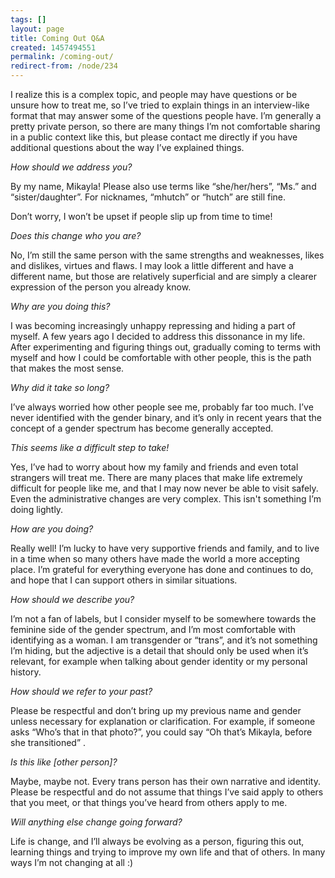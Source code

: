 ```yaml
---
tags: []
layout: page
title: Coming Out Q&A
created: 1457494551
permalink: /coming-out/
redirect-from: /node/234
---
```

I realize this is a complex topic, and people may have questions or be unsure
how to treat me, so I’ve tried to explain things in an interview-like format
that may answer some of the questions people have. I’m generally a pretty
private person, so there are many things I’m not comfortable sharing in a public
context like this, but please contact me directly if you have additional
questions about the way I’ve explained things.

_How should we address you?_

By my name, Mikayla! Please also use terms like “she/her/hers”, “Ms.” and
“sister/daughter”. For nicknames, “mhutch” or “hutch” are still fine.

Don’t worry, I won’t be upset if people slip up from time to time!

_Does this change who you are?_

No, I’m still the same person with the same strengths and weaknesses, likes and
dislikes, virtues and flaws. I may look a little different and have a different
name, but those are relatively superficial and are simply a clearer expression
of the person you already know.

_Why are you doing this?_

I was becoming increasingly unhappy repressing and hiding a part of myself. A
few years ago I decided to address this dissonance in my life. After
experimenting and figuring things out, gradually coming to terms with myself and
how I could be comfortable with other people, this is the path that makes the
most sense.

_Why did it take so long?_

I’ve always worried how other people see me, probably far too much. I’ve never
identified with the gender binary, and it’s only in recent years that the
concept of a gender spectrum has become generally accepted.

_This seems like a difficult step to take!_

Yes, I’ve had to worry about how my family and friends and even total strangers
will treat me. There are many places that make life extremely difficult for
people like me, and that I may now never be able to visit safely. Even the
administrative changes are very complex. This isn't something I’m doing lightly.

_How are you doing?_

Really well! I’m lucky to have very supportive friends and family, and to live
in a time when so many others have made the world a more accepting place. I’m
grateful for everything everyone has done and continues to do, and hope that I
can support others in similar situations.

_How should we describe you?_

I’m not a fan of labels, but I consider myself to be somewhere towards the
feminine side of the gender spectrum, and I’m most comfortable with identifying
as a woman. I am transgender or “trans”, and it’s not something I’m hiding, but
the adjective is a detail that should only be used when it’s relevant, for
example when talking about gender identity or my personal history.

_How should we refer to your past?_

Please be respectful and don’t bring up my previous name and gender unless
necessary for explanation or clarification. For example, if someone asks “Who’s
that in that photo?”, you could say “Oh that’s Mikayla, before she transitioned”
.

_Is this like [other person]?_

Maybe, maybe not. Every trans person has their own narrative and identity.
Please be respectful and do not assume that things I’ve said apply to others
that you meet, or that things you’ve heard from others apply to me.

_Will anything else change going forward?_

Life is change, and I’ll always be evolving as a person, figuring this out,
learning things and trying to improve my own life and that of others. In many
ways I’m not changing at all :)
